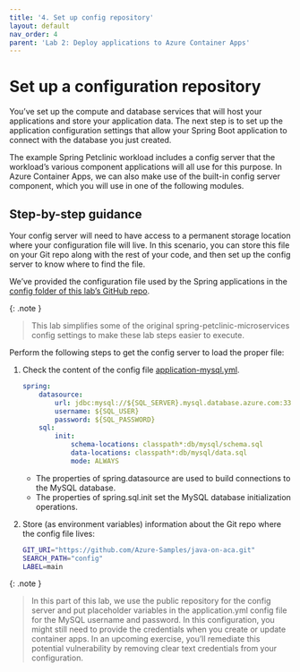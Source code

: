 ```yaml
---
title: '4. Set up config repository'
layout: default
nav_order: 4
parent: 'Lab 2: Deploy applications to Azure Container Apps'
---
```


# Set up a configuration repository

You’ve set up the compute and database services that will host your applications and store your application data. The next step is to set up the application configuration settings that allow your Spring Boot application to connect with the database you just created.

The example Spring Petclinic workload includes a config server that the workload’s various component applications will all use for this purpose. In Azure Container Apps, we can also make use of the built-in config server component, which you will use in one of the following modules.

## Step-by-step guidance

Your config server will need to have access to a permanent storage location where your configuration file will live. In this scenario, you can store this file on your Git repo along with the rest of your code, and then set up the config server to know where to find the file.

We’ve provided the configuration file used by the Spring applications in the [config folder of this lab’s GitHub repo](https://github.com/Azure-Samples/java-on-aca/tree/main/config).

{: .note }
> This lab simplifies some of the original spring-petclinic-microservices config settings to make these lab steps easier to execute.

Perform the following steps to get the config server to load the proper file:

1.  Check the content of the config file [application-mysql.yml](https://github.com/Azure-Samples/java-on-aca/blob/main/config/application-mysql.yml).

    ```yaml
    spring:
        datasource:
            url: jdbc:mysql://${SQL_SERVER}.mysql.database.azure.com:3306/petclinic?useSSL=true
            username: ${SQL_USER}
            password: ${SQL_PASSWORD}
        sql:
            init:
                schema-locations: classpath*:db/mysql/schema.sql
                data-locations: classpath*:db/mysql/data.sql
                mode: ALWAYS
    ```

    - The properties of spring.datasource are used to build connections to the MySQL database.
    - The properties of spring.sql.init set the MySQL database initialization operations.

1.  Store (as environment variables) information about the Git repo where the config file lives:

    ```bash
    GIT_URI="https://github.com/Azure-Samples/java-on-aca.git"
    SEARCH_PATH="config"
    LABEL=main
    ```

{: .note }
> In this part of this lab, we use the public repository for the config server and put placeholder variables in the application.yml config file for the MySQL username and password. In this configuration, you might still need to provide the credentials when you create or update container apps. In an upcoming exercise, you’ll remediate this potential vulnerability by removing clear text credentials from your configuration.
